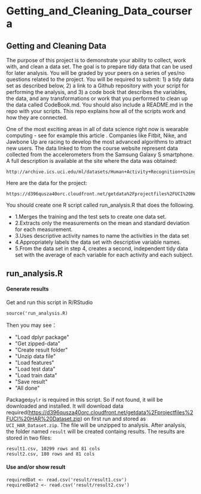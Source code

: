# Getting_and_Cleaning_Data_coursera
## Getting and Cleaning Data
The purpose of this project is to demonstrate your ability to collect, work with, and clean a data set. The goal is to prepare tidy data that can be used for later analysis. You will be graded by your peers on a series of yes/no questions related to the project. You will be required to submit: 1) a tidy data set as described below, 2) a link to a Github repository with your script for performing the analysis, and 3) a code book that describes the variables, the data, and any transformations or work that you performed to clean up the data called CodeBook.md. You should also include a README.md in the repo with your scripts. This repo explains how all of the scripts work and how they are connected.  

One of the most exciting areas in all of data science right now is wearable computing - see for example this article . Companies like Fitbit, Nike, and Jawbone Up are racing to develop the most advanced algorithms to attract new users. The data linked to from the course website represent data collected from the accelerometers from the Samsung Galaxy S smartphone. A full description is available at the site where the data was obtained: 

    http://archive.ics.uci.edu/ml/datasets/Human+Activity+Recognition+Using+Smartphones

Here are the data for the project: 

    https://d396qusza40orc.cloudfront.net/getdata%2Fprojectfiles%2FUCI%20HAR%20Dataset.zip

You should create one R script called run_analysis.R that does the following. 
* 1.Merges the training and the test sets to create one data set.
* 2.Extracts only the measurements on the mean and standard deviation for each measurement. 
* 3.Uses descriptive activity names to name the activities in the data set
* 4.Appropriately labels the data set with descriptive variable names. 
* 5.From the data set in step 4, creates a second, independent tidy data set with the average of each variable for each activity and each subject.

## run_analysis.R
#### Generate results
Get and run this script in R/RStudio

    source('run_analysis.R)
    
Then you may see：
  * "Load dplyr package"
  * "Get zipped-data"
  * "Create result folder"
  * "Unzip data file"
  * "Load features"
  * "Load test data"
  * "Load train data"
  * "Save result"
  * "All done"

Package<code>dpylr</code> is required in this script. So if not found, it will be downloaded and installed. 
It will download data required(<https://d396qusza40orc.cloudfront.net/getdata%2Fprojectfiles%2FUCI%20HAR%20Dataset.zip>) on first run and stored as <code>UCI_HAR_Dataset.zip</code>. The file will be unzipped to analysis. After analysis, the folder named <code>result</code> will be created containg results. The results are stored in two files:

    result1.csv, 10299 rows and 81 cols
    result2.csv, 180 rows and 81 cols
    
#### Use and/or show result

    requiredDat <- read.csv('result/result1.csv')
    requiredDat2 <- read.csv('result/result2.csv')
